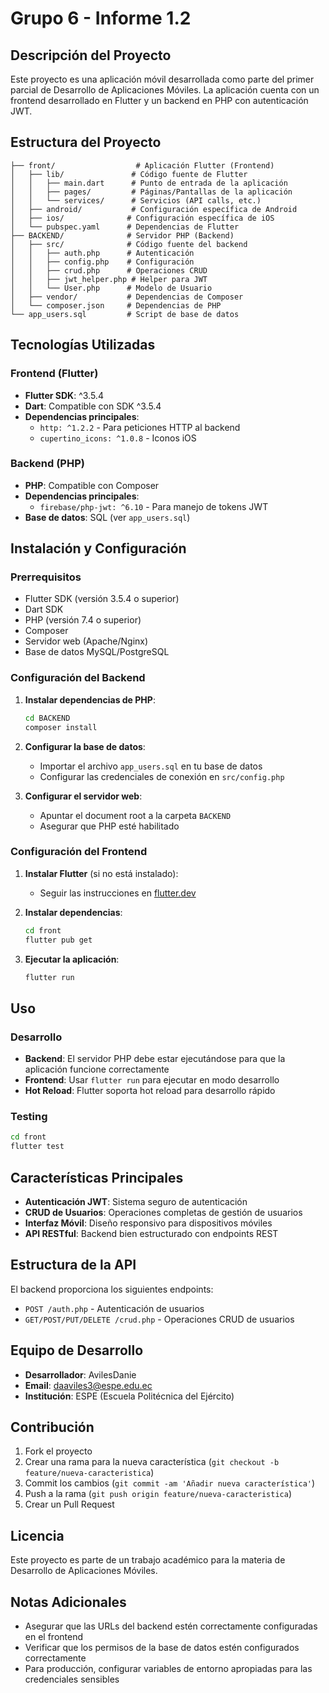 # Grupo 6 - Informe 1.2

## Descripción del Proyecto

Este proyecto es una aplicación móvil desarrollada como parte del primer parcial de Desarrollo de Aplicaciones Móviles. La aplicación cuenta con un frontend desarrollado en Flutter y un backend en PHP con autenticación JWT.

## Estructura del Proyecto

```
├── front/                  # Aplicación Flutter (Frontend)
│   ├── lib/               # Código fuente de Flutter
│   │   ├── main.dart      # Punto de entrada de la aplicación
│   │   ├── pages/         # Páginas/Pantallas de la aplicación
│   │   └── services/      # Servicios (API calls, etc.)
│   ├── android/           # Configuración específica de Android
│   ├── ios/              # Configuración específica de iOS
│   └── pubspec.yaml      # Dependencias de Flutter
├── BACKEND/              # Servidor PHP (Backend)
│   ├── src/              # Código fuente del backend
│   │   ├── auth.php      # Autenticación
│   │   ├── config.php    # Configuración
│   │   ├── crud.php      # Operaciones CRUD
│   │   ├── jwt_helper.php # Helper para JWT
│   │   └── User.php      # Modelo de Usuario
│   ├── vendor/           # Dependencias de Composer
│   └── composer.json     # Dependencias de PHP
└── app_users.sql         # Script de base de datos
```

## Tecnologías Utilizadas

### Frontend (Flutter)
- **Flutter SDK**: ^3.5.4
- **Dart**: Compatible con SDK ^3.5.4
- **Dependencias principales**:
  - `http: ^1.2.2` - Para peticiones HTTP al backend
  - `cupertino_icons: ^1.0.8` - Iconos iOS

### Backend (PHP)
- **PHP**: Compatible con Composer
- **Dependencias principales**:
  - `firebase/php-jwt: ^6.10` - Para manejo de tokens JWT
- **Base de datos**: SQL (ver `app_users.sql`)

## Instalación y Configuración

### Prerrequisitos
- Flutter SDK (versión 3.5.4 o superior)
- Dart SDK
- PHP (versión 7.4 o superior)
- Composer
- Servidor web (Apache/Nginx)
- Base de datos MySQL/PostgreSQL

### Configuración del Backend

1. **Instalar dependencias de PHP**:
   ```bash
   cd BACKEND
   composer install
   ```

2. **Configurar la base de datos**:
   - Importar el archivo `app_users.sql` en tu base de datos
   - Configurar las credenciales de conexión en `src/config.php`

3. **Configurar el servidor web**:
   - Apuntar el document root a la carpeta `BACKEND`
   - Asegurar que PHP esté habilitado

### Configuración del Frontend

1. **Instalar Flutter** (si no está instalado):
   - Seguir las instrucciones en [flutter.dev](https://flutter.dev/docs/get-started/install)

2. **Instalar dependencias**:
   ```bash
   cd front
   flutter pub get
   ```

3. **Ejecutar la aplicación**:
   ```bash
   flutter run
   ```

## Uso

### Desarrollo
- **Backend**: El servidor PHP debe estar ejecutándose para que la aplicación funcione correctamente
- **Frontend**: Usar `flutter run` para ejecutar en modo desarrollo
- **Hot Reload**: Flutter soporta hot reload para desarrollo rápido

### Testing
```bash
cd front
flutter test
```

## Características Principales

- **Autenticación JWT**: Sistema seguro de autenticación
- **CRUD de Usuarios**: Operaciones completas de gestión de usuarios
- **Interfaz Móvil**: Diseño responsivo para dispositivos móviles
- **API RESTful**: Backend bien estructurado con endpoints REST

## Estructura de la API

El backend proporciona los siguientes endpoints:

- `POST /auth.php` - Autenticación de usuarios
- `GET/POST/PUT/DELETE /crud.php` - Operaciones CRUD de usuarios

## Equipo de Desarrollo

- **Desarrollador**: AvilesDanie
- **Email**: daaviles3@espe.edu.ec
- **Institución**: ESPE (Escuela Politécnica del Ejército)

## Contribución

1. Fork el proyecto
2. Crear una rama para la nueva característica (`git checkout -b feature/nueva-caracteristica`)
3. Commit los cambios (`git commit -am 'Añadir nueva característica'`)
4. Push a la rama (`git push origin feature/nueva-caracteristica`)
5. Crear un Pull Request

## Licencia

Este proyecto es parte de un trabajo académico para la materia de Desarrollo de Aplicaciones Móviles.

## Notas Adicionales

- Asegurar que las URLs del backend estén correctamente configuradas en el frontend
- Verificar que los permisos de la base de datos estén configurados correctamente
- Para producción, configurar variables de entorno apropiadas para las credenciales sensibles
